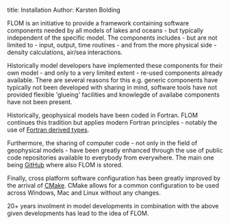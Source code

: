 title: Installation
Author: Karsten Bolding

FLOM is an initiative to provide a framework containing software components
needed by all models of lakes and oceans - but typically independent of the 
specific model. The components includes - but are not limited to - input,
output, time routines - and from the more physical side - density calculations,
air/sea interactions.

Historically model developers have implemented these components for their own
model - and only to a very limited extent - re-used components already
available. There are several reasons for this e.g. generic components
have typically not been developed with sharing in mind, software tools have not
provided flexible 'glueing' facilities and knowlegde of availabe components
have not been present.

Historically, geophysical models have been coded in Fortran. FLOM continues
this tradition but applies modern Fortran principles - notably the use
of [Fortran derived types](http://fortranwiki.org/fortran/show/Object-oriented+programming). 

Furthermore, the sharing of computer code - not only in the field of 
geophysical models - have been greatly enhanced through the use of public
code repositories available to everybody from everywhere. The main one being
[GitHub](https://github.com/) where also FLOM is stored.

Finally, cross platform software configuration has been greatly improved
by the arrival of [CMake](https://cmake.org/). CMake allows for a common 
configuration to be used across Windows, Mac and Linux without any changes.

20+ years involment in model developments in combination with the above 
given developments has lead to the idea of FLOM.
